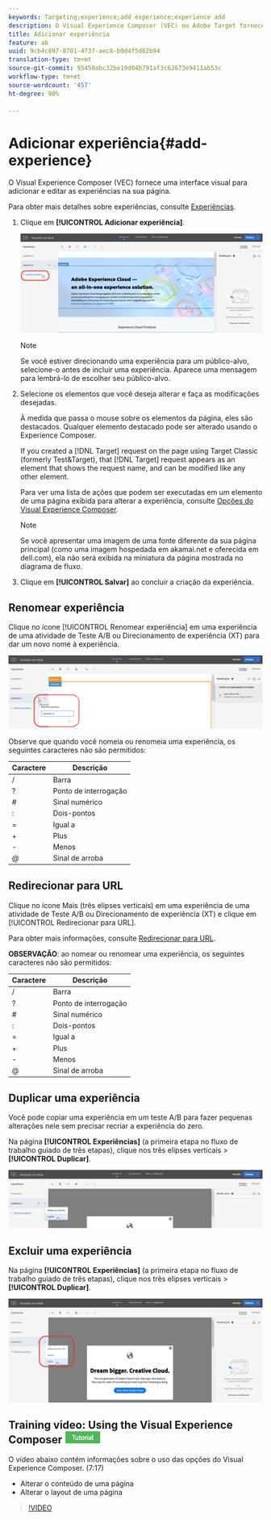 ```yaml
---
keywords: Targeting;experience;add experience;experience add
description: O Visual Experience Composer (VEC) no Adobe Target fornece uma interface visual para editar as experiências na sua página.
title: Adicionar experiência
feature: ab
uuid: 9cb4c897-8701-4737-aec8-b0d4f5d62b94
translation-type: tm+mt
source-git-commit: 95450abc32be19d04b791af3c62673e9411ab53c
workflow-type: tm+mt
source-wordcount: '457'
ht-degree: 90%

---
```



# Adicionar experiência{#add-experience}

O Visual Experience Composer (VEC) fornece uma interface visual para adicionar e editar as experiências na sua página.

Para obter mais detalhes sobre experiências, consulte [Experiências](/help/c-experiences/experiences.md#concept_A2E10F6AFB3D4AEAB6951EE14688848D).

1. Clique em **[!UICONTROL Adicionar experiência]**.

   ![Opção Adicionar experiência](/help/c-activities/t-test-ab/t-test-create-ab/assets/add-experience.png)

   >[!NOTE]
   >
   >Se você estiver direcionando uma experiência para um público-alvo, selecione-o antes de incluir uma experiência. Aparece uma mensagem para lembrá-lo de escolher seu público-alvo.

1. Selecione os elementos que você deseja alterar e faça as modificações desejadas.

   À medida que passa o mouse sobre os elementos da página, eles são destacados. Qualquer elemento destacado pode ser alterado usando o Experience Composer.

   If you created a [!DNL Target] request on the page using Target Classic (formerly Test&amp;Target), that [!DNL Target] request appears as an element that shows the request name, and can be modified like any other element.

   Para ver uma lista de ações que podem ser executadas em um elemento de uma página exibida para alterar a experiência, consulte [Opções do Visual Experience Composer](/help/c-experiences/c-visual-experience-composer/viztarget-options.md).


   >[!NOTE]
   >
   >Se você apresentar uma imagem de uma fonte diferente da sua página principal (como uma imagem hospedada em akamai.net e oferecida em dell.com), ela não será exibida na miniatura da página mostrada no diagrama de fluxo.

1. Clique em **[!UICONTROL Salvar]** ao concluir a criação da experiência.

## Renomear experiência

Clique no ícone [!UICONTROL Renomear experiência] em uma experiência de uma atividade de Teste A/B ou Direcionamento de experiência (XT) para dar um novo nome à experiência.

![Renomear experiência](/help/c-activities/t-test-ab/t-test-create-ab/assets/rename-experience.png)

Observe que quando você nomeia ou renomeia uma experiência, os seguintes caracteres não são permitidos:

| Caractere | Descrição |
|--- |--- |
| / | Barra |
| ? | Ponto de interrogação |
| # | Sinal numérico |
| : | Dois-pontos |
| = | Igual a |
| + | Plus |
| - | Menos |
| @ | Sinal de arroba |

## Redirecionar para URL

Clique no ícone Mais (três elipses verticais) em uma experiência de uma atividade de Teste A/B ou Direcionamento de experiência (XT) e clique em [!UICONTROL Redirecionar para URL].

Para obter mais informações, consulte [Redirecionar para URL](/help/c-experiences/c-visual-experience-composer/redirect-offer.md).

**OBSERVAÇÃO**: ao nomear ou renomear uma experiência, os seguintes caracteres não são permitidos:

| Caractere | Descrição |
|--- |--- |
| / | Barra |
| ? | Ponto de interrogação |
| # | Sinal numérico |
| : | Dois-pontos |
| = | Igual a |
| + | Plus |
| - | Menos |
| @ | Sinal de arroba |

## Duplicar uma experiência

Você pode copiar uma experiência em um teste A/B para fazer pequenas alterações nele sem precisar recriar a experiência do zero.

Na página **[!UICONTROL Experiências]** (a primeira etapa no fluxo de trabalho guiado de três etapas), clique nos três elipses verticais > **[!UICONTROL Duplicar]**.

![Opção de experiência duplicada](/help/c-activities/t-test-ab/t-test-create-ab/assets/duplicate-experience.png)

## Excluir uma experiência

Na página **[!UICONTROL Experiências]** (a primeira etapa no fluxo de trabalho guiado de três etapas), clique nos três elipses verticais > **[!UICONTROL Duplicar]**.

![Opção Excluir experiência](/help/c-activities/t-test-ab/t-test-create-ab/assets/delete-experience.png)

## Training video: Using the Visual Experience Composer ![Tutorial badge](/help/assets/tutorial.png)

O vídeo abaixo contém informações sobre o uso das opções do Visual Experience Composer. (7:17)

* Alterar o conteúdo de uma página
* Alterar o layout de uma página

>[!VIDEO](https://video.tv.adobe.com/v/17399)

